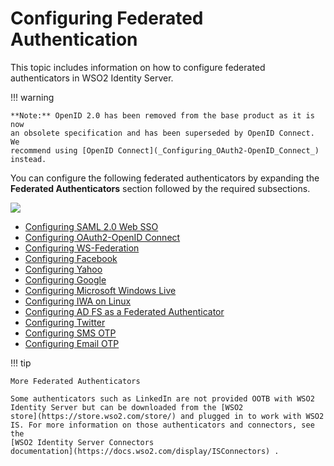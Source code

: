 # Configuring Federated Authentication

This topic includes information on how to configure federated
authenticators in WSO2 Identity Server.

!!! warning
    
    **Note:** OpenID 2.0 has been removed from the base product as it is now
    an obsolete specification and has been superseded by OpenID Connect. We
    recommend using [OpenID Connect](_Configuring_OAuth2-OpenID_Connect_)
    instead.
    

You can configure the following federated authenticators by expanding
the **Federated Authenticators** section followed by the required
subsections.

![](attachments/103330930/103330949.png)

-   [Configuring SAML 2.0 Web SSO](_Configuring_SAML_2.0_Web_SSO_)
-   [Configuring OAuth2-OpenID
    Connect](_Configuring_OAuth2-OpenID_Connect_)
-   [Configuring WS-Federation](_Configuring_WS-Federation_)
-   [Configuring Facebook](_Configuring_Facebook_)
-   [Configuring Yahoo](_Configuring_Yahoo_)
-   [Configuring Google](_Configuring_Google_)
-   [Configuring Microsoft Windows
    Live](_Configuring_Microsoft_Windows_Live_)
-   [Configuring IWA on Linux](_Configuring_IWA_on_Linux_)
-   [Configuring AD FS as a Federated
    Authenticator](_Configuring_AD_FS_as_a_Federated_Authenticator_)
-   [Configuring Twitter](_Configuring_Twitter_)
-   [Configuring SMS OTP](_Configuring_SMS_OTP_)
-   [Configuring Email OTP](_Configuring_Email_OTP_)

!!! tip
    
    More Federated Authenticators
    
    Some authenticators such as LinkedIn are not provided OOTB with WSO2
    Identity Server but can be downloaded from the [WSO2
    store](https://store.wso2.com/store/) and plugged in to work with WSO2
    IS. For more information on those authenticators and connectors, see the
    [WSO2 Identity Server Connectors
    documentation](https://docs.wso2.com/display/ISConnectors) .
    
